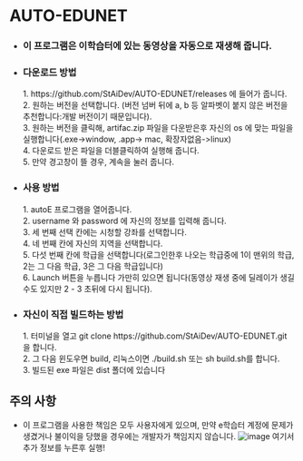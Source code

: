 # AUTO-EDUNET

* <h3>이 프로그램은 이학습터에 있는 동영상을 자동으로 재생해 줍니다.</h3>
* <h3>다운로드 방법</h3>
  1. https://github.com/StAiDev/AUTO-EDUNET/releases 에 들어가 줍니다. <br>
  2. 원하는 버전을 선택합니다. (버전 넘버 뒤에 a, b 등 알파벳이 붙지 않은 버전을 추천합니다:개발 버전이기 때문입니다).<br>
  3. 원하는 버전을 클릭해, artifac.zip 파일을 다운받은후 자신의 os 에 맞는 파일을 실행합니다(.exe->window, .app-> mac, 확장자없음->linux)<br>
  4. 다운로드 받은 파일을 더블클릭하여 실행해 줍니다.<br>
  5. 만약 경고창이 뜰 경우, 계속을 눌러 줍니다.
* <h3>사용 방법</h3>
  1. autoE 프로그램을 열어줍니다.<br>
  2. username 와 password 에 자신의 정보를 입력해 줍니다.<br>
  3. 세 번째 선택 칸에는 시청할 강좌를 선택합니다.<br>
  4. 네 번째 칸에 자신의 지역을 선택합니다.<br>
  5. 다섯 번째 칸에 학급을 선택합니다(로그인한후 나오는 학급중에 1이 맨위의 학급, 2는 그 다음 학급, 3은 그 다음 학급입니다)<br>
  6. Launch 버튼을 누릅니다 가만히 있으면 됩니다(동영상 재생 중에 딜레이가 생길수도 있지만 2 - 3 초뒤에 다시 됩니다).
* <h3> 자신이 직접 빌드하는 방법</h3>
  1. 터미널을 열고 git clone https://github.com/StAiDev/AUTO-EDUNET.git 을 합니다.<br>
  2. 그 다음 윈도우면 build, 리눅스이면 ./build.sh 또는 sh build.sh를 합니다.<br>
  3. 빌드된 exe 파일은 dist 폴더에 있습니다
## 주의 사항
  * 이 프로그램을 사용한 책임은 모두 사용자에게 있으며, 만약 e학습터 계정에 문제가 생겼거나 불이익을 당했을 경우에는 개발자가 책임지지 않습니다.
![image](https://user-images.githubusercontent.com/73765768/152906848-1bc9d516-c29f-40b2-8726-83c71d8f0635.png)
여기서 추가 정보를 누른후 실행!
